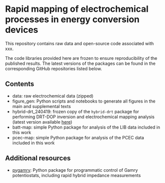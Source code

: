 # Rapid mapping of electrochemical processes in energy conversion devices

This repository contains raw data and open-source code associated with xxx.

The code libraries provided here are frozen to ensure reproducibility of the published results. The latest versions of the packages can be found in the corresponding GitHub repositories listed below.

## Contents
* data: raw electrochemical data (zipped)
* figure_gen: Python scripts and notebooks to generate all figures in the main and supplemental texts
* hybrid-drt_240419: frozen copy of the `hybrid-drt` package for performing DRT-DOP inversion and electrochemical mapping analysis (latest version available [here](https://github.com/jdhuang-csm/hybrid-drt))
* batt-map: simple Python package for analysis of the LIB data included in this work
* pcec-map: simple Python package for analysis of the PCEC data included in this work

## Additional resources
* [pygamry](https://github.com/jdhuang-csm/pygamry): Python package for programmatic control of Gamry potentiostats, including rapid hybrid impedance measurements



